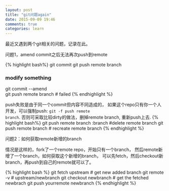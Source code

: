 ```yaml
---
layout: post
title: "git问题again"
date: 2015-09-09 19:46
comments: true
categories: learn
---
```

最近又遇到两个git相关的问题，记录在此。

问题1，amend commit之后无法再次push到remote

{% highlight bash%}
git commit
git push remote branch
### modify something
git commit --amend	
git push remote branch # failed
{% endhighlight %}

push失败是由于同一个commit但内容不同造成的，
如果这个repo只有你一个人开发，可以强制push:
<code>git -f push remote branch</code>.
否则可采取比较dirty的做法，删掉remote branch,
重新push上去.
{% highlight bash%}
git push remote branch :branch #delete remote branch
git push remote branch  # recreate remote branch
{% endhighlight %}

问题2：如何获取remote新增的branch

情况是这样的，fork了一个remote repo，开始只有一个branch，
然后remote新增了一个branch，如何获取这个新增的branch，
可以先fetch，然后checkout新branch，再push到自己的remote就可以了。

{% highlight bash %}
git fetch upstream # get new added branch
git remote -v # upstream/newbranch
git checkout newbranch  # get the fetched newbrach
git push yourremote newbranch 
{% endhighlight %}
